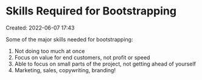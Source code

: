 # Skills Required for Bootstrapping
Created: 2022-06-07 17:43

Some of the major skills needed for bootstrapping:

1. Not doing too much at once
2. Focus on value for end customers, not profit or speed
3. Able to focus on small parts of the project, not getting ahead of yourself
4. Marketing, sales, copywriting, branding! 
